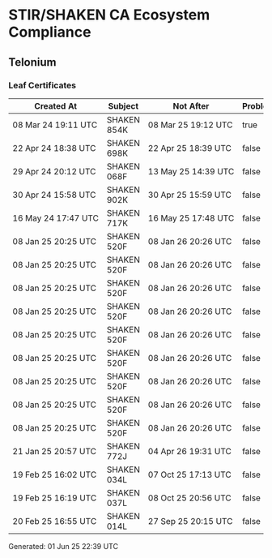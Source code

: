 # STIR/SHAKEN CA Ecosystem Compliance

## Telonium

### Leaf Certificates

| Created At | Subject | Not After | Problems | Link |
|------------|---------|-----------|----------|------|
| 08&#160;Mar&#160;24&#160;19:11&#160;UTC | SHAKEN 854K | 08&#160;Mar&#160;25&#160;19:12&#160;UTC | true | [view](../CERTS/bfea21afc2db20c52f74b16c054d12ff6e839acc8b18401aced0154ef7e03750/README.md) |
| 22&#160;Apr&#160;24&#160;18:38&#160;UTC | SHAKEN 698K | 22&#160;Apr&#160;25&#160;18:39&#160;UTC | false | [view](../CERTS/745f739166e82d8e3974488040c8ec3c25e05bfa3f02f8f6f631ad8580256f5b/README.md) |
| 29&#160;Apr&#160;24&#160;20:12&#160;UTC | SHAKEN 068F | 13&#160;May&#160;25&#160;14:39&#160;UTC | false | [view](../CERTS/eee2ec6759c97acc7c9d2045d34086fdb6dd09ec3f8102fd94215a776843e8ed/README.md) |
| 30&#160;Apr&#160;24&#160;15:58&#160;UTC | SHAKEN 902K | 30&#160;Apr&#160;25&#160;15:59&#160;UTC | false | [view](../CERTS/de7f61878b7336e75166e84320fcbb0ebce13837c032a691680c71d71ac933f0/README.md) |
| 16&#160;May&#160;24&#160;17:47&#160;UTC | SHAKEN 717K | 16&#160;May&#160;25&#160;17:48&#160;UTC | false | [view](../CERTS/7c42ce4c5ca7abecab9fee2a7351734fd373a38d3725ce6bf72114885d21b57b/README.md) |
| 08&#160;Jan&#160;25&#160;20:25&#160;UTC | SHAKEN 520F | 08&#160;Jan&#160;26&#160;20:26&#160;UTC | false | [view](../CERTS/057554502eb6a8d0e6dd41a4a51c1e149459d48e646dafa43a961bc4e1eeae24/README.md) |
| 08&#160;Jan&#160;25&#160;20:25&#160;UTC | SHAKEN 520F | 08&#160;Jan&#160;26&#160;20:26&#160;UTC | false | [view](../CERTS/057554502eb6a8d0e6dd41a4a51c1e149459d48e646dafa43a961bc4e1eeae24/README.md) |
| 08&#160;Jan&#160;25&#160;20:25&#160;UTC | SHAKEN 520F | 08&#160;Jan&#160;26&#160;20:26&#160;UTC | false | [view](../CERTS/057554502eb6a8d0e6dd41a4a51c1e149459d48e646dafa43a961bc4e1eeae24/README.md) |
| 08&#160;Jan&#160;25&#160;20:25&#160;UTC | SHAKEN 520F | 08&#160;Jan&#160;26&#160;20:26&#160;UTC | false | [view](../CERTS/057554502eb6a8d0e6dd41a4a51c1e149459d48e646dafa43a961bc4e1eeae24/README.md) |
| 08&#160;Jan&#160;25&#160;20:25&#160;UTC | SHAKEN 520F | 08&#160;Jan&#160;26&#160;20:26&#160;UTC | false | [view](../CERTS/057554502eb6a8d0e6dd41a4a51c1e149459d48e646dafa43a961bc4e1eeae24/README.md) |
| 08&#160;Jan&#160;25&#160;20:25&#160;UTC | SHAKEN 520F | 08&#160;Jan&#160;26&#160;20:26&#160;UTC | false | [view](../CERTS/057554502eb6a8d0e6dd41a4a51c1e149459d48e646dafa43a961bc4e1eeae24/README.md) |
| 08&#160;Jan&#160;25&#160;20:25&#160;UTC | SHAKEN 520F | 08&#160;Jan&#160;26&#160;20:26&#160;UTC | false | [view](../CERTS/057554502eb6a8d0e6dd41a4a51c1e149459d48e646dafa43a961bc4e1eeae24/README.md) |
| 08&#160;Jan&#160;25&#160;20:25&#160;UTC | SHAKEN 520F | 08&#160;Jan&#160;26&#160;20:26&#160;UTC | false | [view](../CERTS/057554502eb6a8d0e6dd41a4a51c1e149459d48e646dafa43a961bc4e1eeae24/README.md) |
| 08&#160;Jan&#160;25&#160;20:25&#160;UTC | SHAKEN 520F | 08&#160;Jan&#160;26&#160;20:26&#160;UTC | false | [view](../CERTS/057554502eb6a8d0e6dd41a4a51c1e149459d48e646dafa43a961bc4e1eeae24/README.md) |
| 21&#160;Jan&#160;25&#160;20:57&#160;UTC | SHAKEN 772J | 04&#160;Apr&#160;26&#160;19:31&#160;UTC | false | [view](../CERTS/701b836f7ac8a52b75b394f23dedf984b6b7ea747f25dcfcf439fbfd3f794b97/README.md) |
| 19&#160;Feb&#160;25&#160;16:02&#160;UTC | SHAKEN 034L | 07&#160;Oct&#160;25&#160;17:13&#160;UTC | false | [view](../CERTS/10d385f563843e1536adb4a1426ac3c1ec323359c2d9ec2475f10ec9901420ca/README.md) |
| 19&#160;Feb&#160;25&#160;16:19&#160;UTC | SHAKEN 037L | 08&#160;Oct&#160;25&#160;20:56&#160;UTC | false | [view](../CERTS/2118f6710c44b0249c1cc49d3f81179265f02300455e68ef227215036dd87d91/README.md) |
| 20&#160;Feb&#160;25&#160;16:55&#160;UTC | SHAKEN 014L | 27&#160;Sep&#160;25&#160;20:15&#160;UTC | false | [view](../CERTS/62d31253cf6851ade341783eb31b8d6e901e11e100f81795935d22a43a84fe95/README.md) |


Generated: 01 Jun 25 22:39 UTC